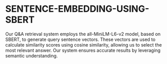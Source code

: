 # SENTENCE-EMBEDDING-USING-SBERT
Our Q&amp;A retrieval system employs the all-MiniLM-L6-v2 model, based on SBERT, to generate query sentence vectors. These vectors are used to calculate similarity scores using cosine similarity, allowing us to select the most relevant answer. Our system ensures accurate results by leveraging semantic understanding.
